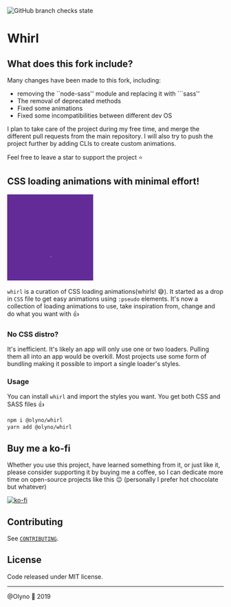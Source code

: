 ![GitHub branch checks state](https://img.shields.io/github/checks-status/Olyno/whirl/master?style=for-the-badge)

# Whirl

## What does this fork include?

Many changes have been made to this fork, including:
 - removing the ``node-sass'' module and replacing it with ```sass''
 - The removal of deprecated methods
 - Fixed some animations
 - Fixed some incompatibilities between different dev OS

I plan to take care of the project during my free time, and merge the different pull requests from the main repository. I will also try to push the project further by adding CLIs to create custom animations.

Feel free to leave a star to support the project ⭐

## CSS loading animations with minimal effort!

[![Whirl](/.github/images/demo.gif)](/.github/images/demo.gif)

`whirl` is a curation of CSS loading animations(whirls! 😅). It started as a drop in `CSS` file to get easy animations using `:pseudo` elements. It's now a collection of loading animations to use, take inspiration from, change and do what you want with 👍

### No CSS distro?

It's inefficient. It's likely an app will only use one or two loaders. Pulling them all into an app would be overkill. Most projects use some form of bundling making it possible to import a single loader's styles.

### Usage

You can install `whirl` and import the styles you want. You get both CSS and SASS files 👍

```shell
npm i @olyno/whirl
yarn add @olyno/whirl
```

## Buy me a ko-fi

Whether you use this project, have learned something from it, or just like it, please consider supporting it by buying me a coffee, so I can dedicate more time on open-source projects like this 😉 (personally I prefer hot chocolate but whatever)

[![ko-fi](https://www.ko-fi.com/img/githubbutton_sm.svg)](https://ko-fi.com/olyno)

## Contributing

See [`CONTRIBUTING`](https://github.com/Olyno/whirl/blob/master/.github/CONTRIBUTING.md).

## License

Code released under MIT license.

---

@Olyno 🐻 2019

